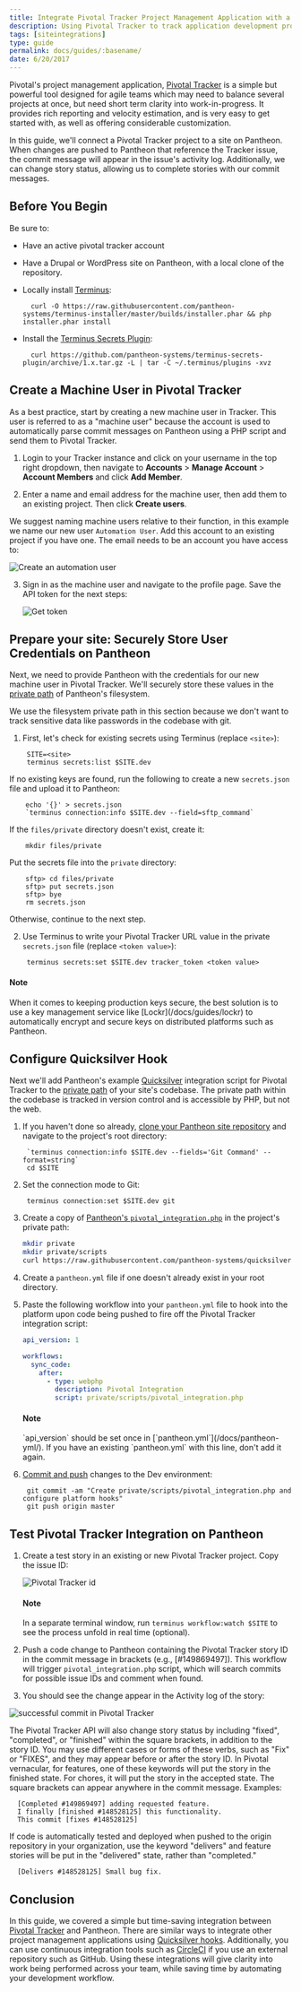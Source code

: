 ```yaml
---
title: Integrate Pivotal Tracker Project Management Application with a site on Pantheon
description: Using Pivotal Tracker to track application development progress, using Quicksilver webhooks.
tags: [siteintegrations]
type: guide
permalink: docs/guides/:basename/
date: 6/20/2017
---
```


Pivotal's project management application, [Pivotal Tracker](https://www.pivotaltracker.com) is a simple but powerful tool designed for agile teams which may need to balance several projects at once, but need short term clarity into work-in-progress. It provides rich reporting and velocity estimation, and is very easy to get started with, as well as offering considerable customization.

In this guide, we'll connect a Pivotal Tracker project to a site on Pantheon. When changes are pushed to Pantheon that reference the Tracker issue, the commit message will appear in the issue's activity log. Additionally, we can change story status, allowing us to complete stories with our commit messages.

## Before You Begin

Be sure to:

- Have an active pivotal tracker account
- Have a Drupal or WordPress site on Pantheon, with a local clone of the repository.
- Locally install [Terminus](/docs/terminus):

        curl -O https://raw.githubusercontent.com/pantheon-systems/terminus-installer/master/builds/installer.phar && php installer.phar install

- Install the [Terminus Secrets Plugin](https://github.com/pantheon-systems/terminus-secrets-plugin):

        curl https://github.com/pantheon-systems/terminus-secrets-plugin/archive/1.x.tar.gz -L | tar -C ~/.terminus/plugins -xvz


## Create a Machine User in Pivotal Tracker
As a best practice, start by creating a new machine user in Tracker. This user is referred to as a "machine user" because the account is used to automatically parse commit messages on Pantheon using a PHP script and send them to Pivotal Tracker.

1. Login to your Tracker instance and click on your username in the top right dropdown, then navigate to **Accounts** > **Manage Account** > **Account Members** and click **Add Member**.

2. Enter a name and email address for the machine user, then add them to an existing project. Then click **Create users**.

  We suggest naming machine users relative to their function, in this example we name our new user `Automation User`. Add this account to an existing project if you have one. The email needs to be an account you have access to:

  ![Create an automation user](/source/docs/assets/images/integrations/pivotal-tracker/new-user.png)

3. Sign in as the machine user and navigate to the profile page. Save the API token for the next steps:

   ![Get token](/source/docs/assets/images/integrations/pivotal-tracker/api-token.png)


## Prepare your site: Securely Store User Credentials on Pantheon
Next, we need to provide Pantheon with the credentials for our new machine user in Pivotal Tracker. We'll securely store these values in the [private path](/docs/private-paths/#private-path-for-files) of Pantheon's filesystem.

We use the filesystem private path in this section because we don't want to track sensitive data like passwords in the codebase with git.

1. First, let's check for existing secrets using Terminus (replace `<site>`):

        SITE=<site>
        terminus secrets:list $SITE.dev

  If no existing keys are found, run the following to create a new `secrets.json` file and upload it to Pantheon:

        echo '{}' > secrets.json
        `terminus connection:info $SITE.dev --field=sftp_command`
  If the `files/private` directory doesn't exist, create it:

        mkdir files/private

  Put the secrets file into the `private` directory:

        sftp> cd files/private
        sftp> put secrets.json
        sftp> bye
        rm secrets.json

  Otherwise, continue to the next step.

2. Use Terminus to write your Pivotal Tracker URL value in the private `secrets.json` file (replace `<token value>`):

        terminus secrets:set $SITE.dev tracker_token <token value>

<div class="alert alert-info">
<h4 class="info">Note</h4>
<p markdown="1">When it comes to keeping production keys secure, the best solution is to use a key management service like [Lockr](/docs/guides/lockr) to automatically encrypt and secure keys on distributed platforms such as Pantheon.</p>
</div>

## Configure Quicksilver Hook
Next we'll add Pantheon's example [Quicksilver](/docs/quicksilver) integration script for Pivotal Tracker to the [private path](/docs/private-paths/#private-path-for-code) of your site's codebase. The private path within the codebase is tracked in version control and is accessible by PHP, but not the web.


1. If you haven't done so already, [clone your Pantheon site repository](/docs/git/#clone-your-site-codebase) and navigate to the project's root directory:

        `terminus connection:info $SITE.dev --fields='Git Command' --format=string`
        cd $SITE

2. Set the connection mode to Git:

        terminus connection:set $SITE.dev git

3. Create a copy of [Pantheon's `pivotal_integration.php`](https://github.com/pantheon-systems/quicksilver-examples/tree/master/pivotal_integration) in the project's private path:

    ``` bash
    mkdir private
    mkdir private/scripts
    curl https://raw.githubusercontent.com/pantheon-systems/quicksilver-examples/master/pivotal-tracker/pivotal_integration.php --output ./private/scripts/pivotal_integration.php
    ```

4. Create a `pantheon.yml` file if one doesn't already exist in your root directory.
5. Paste the following workflow into your `pantheon.yml` file to hook into the platform upon code being pushed to fire off the Pivotal Tracker integration script:

    ```yaml
    api_version: 1

    workflows:
      sync_code:
        after:
          - type: webphp
            description: Pivotal Integration
            script: private/scripts/pivotal_integration.php
    ```

    <div class="alert alert-info">
    <h4 class="info">Note</h4>
    <p markdown="1">`api_version` should be set once in [`pantheon.yml`](/docs/pantheon-yml/). If you have an existing `pantheon.yml` with this line, don't add it again.</p>
    </div>

6. [Commit and push](/docs/git/#push-changes-to-pantheon) changes to the Dev environment:

        git commit -am "Create private/scripts/pivotal_integration.php and configure platform hooks"
        git push origin master

## Test Pivotal Tracker Integration on Pantheon

1. Create a test story in an existing or new Pivotal Tracker project. Copy the issue ID:

    ![Pivotal Tracker id](/source/docs/assets/images/integrations/pivotal-tracker/id.png)

    <div class="alert alert-info">
    <h4 class="info">Note</h4>
    In a separate terminal window, run <code>terminus workflow:watch $SITE</code> to see the process unfold in real time (optional).</div>

2. Push a code change to Pantheon containing the Pivotal Tracker story ID in the commit message in brackets (e.g., [#149869497]). This workflow will trigger `pivotal_integration.php` script, which will search commits for possible issue IDs and comment when found.

3. You should see the change appear in the Activity log of the story:

 ![successful commit in Pivotal Tracker](/source/docs/assets/images/integrations/pivotal-tracker/commit-story.png)

The Pivotal Tracker API will also change story status by including "fixed", "completed", or "finished" within the square brackets, in addition to the story ID. You may use different cases or forms of these verbs, such as "Fix" or "FIXES", and they may appear before or after the story ID. In Pivotal vernacular, for features, one of these keywords will put the story in the finished state. For chores, it will put the story in the accepted state. The square brackets can appear anywhere in the commit message. Examples:

```shell
  [Completed #149869497] adding requested feature.
  I finally [finished #148528125] this functionality.
  This commit [fixes #148528125]
```

If code is automatically tested and deployed when pushed to the origin repository in your organization, use the keyword "delivers" and feature stories will be put in the "delivered" state, rather than "completed."

```
  [Delivers #148528125] Small bug fix.
```

## Conclusion
In this guide, we covered a simple but time-saving integration between [Pivotal Tracker](https://www.pivotaltracker.com) and Pantheon. There are similar ways to integrate other project management applications using [Quicksilver hooks](https://github.com/pantheon-systems/quicksilver-examples). Additionally, you can use continuous integration tools such as [CircleCI](https://pantheon.io/docs/guides/build-tools/) if you use an external repository such as GitHub. Using these integrations will give clarity into work being performed across your team, while saving time by automating your development workflow.
